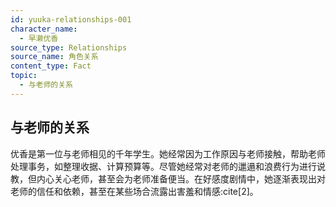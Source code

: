```yaml
---
id: yuuka-relationships-001
character_name:
  - 早濑优香
source_type: Relationships
source_name: 角色关系
content_type: Fact
topic:
  - 与老师的关系
---
```

## 与老师的关系
优香是第一位与老师相见的千年学生。她经常因为工作原因与老师接触，帮助老师处理事务，如整理收据、计算预算等。尽管她经常对老师的邋遢和浪费行为进行说教，但内心关心老师，甚至会为老师准备便当。在好感度剧情中，她逐渐表现出对老师的信任和依赖，甚至在某些场合流露出害羞和情感:cite[2]。

